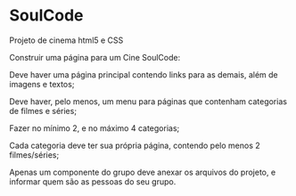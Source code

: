 # SoulCode
Projeto de cinema html5 e CSS

Construir uma página para um Cine SoulCode:

Deve haver uma página principal contendo links para as demais, além de imagens e textos;

Deve haver, pelo menos, um menu para páginas que contenham categorias de filmes e séries;

Fazer no mínimo 2, e no máximo 4 categorias;

Cada categoria deve ter sua própria página, contendo pelo menos 2 filmes/séries;

Apenas um componente do grupo deve anexar os arquivos do projeto, e informar quem são as pessoas do seu grupo.
